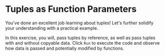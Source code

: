 # Tuples as Function Parameters

You've done an excellent job learning about tuples! Let's further solidify your understanding with a practical example.

In this exercise, you will, pass tuples by reference, as well as pass tuples with and without copyable data. Click `Run` to execute the code and observe how data is passed and potentially modified by functions.